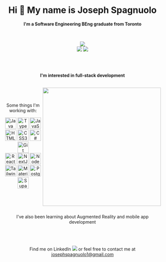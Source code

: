 <h1 align="center">
  Hi 👋 My name is Joseph Spagnuolo
</h1>
<p align="center">
  <b>I'm a Software Engineering BEng graduate from Toronto</b>
</p>
<br />
<br />
<div align="center">
  <img src="https://github-profile-summary-cards.vercel.app/api/cards/profile-details?username=josephspagnuolo&theme=transparent" />
</div>
<div align="center">
  <img src="https://github-readme-stats.vercel.app/api?username=josephspagnuolo&show_icons=true&theme=transparent&hide_rank=true&custom_title=My%20GitHub%20Stats&hide_border=true&show=prs_merged&hide=contribs" />
  <img src="https://github-readme-streak-stats.herokuapp.com/?user=josephspagnuolo&hide_border=true&card_width=338&theme=transparent" />
</div>
<br />
<br />
<br />
<div align="center">
  <p><b>I'm interested in full-stack development</b></p>
  <br/>
  <img align="right" src="https://github-readme-stats.vercel.app/api/top-langs/?username=josephspagnuolo&layout=pie&theme=transparent&langs_count=7&size_weight=0.23&count_weight=0.77&hide=hlsl,shaderlab&hide_border=true&custom_title=My%20Most%20Used%20Languages%20Stats" width="380" />
</div>
<div align="center">
  <br />
  <br />
  <p>Some things I'm working with:</p>
     <a href="https://www.oracle.com/java/" target="_blank" rel="noreferrer" title="Java"><img src="https://raw.githubusercontent.com/danielcranney/readme-generator/main/public/icons/skills/java-colored.svg" width="36" height="36" alt="Java" /></a>
      <a href="https://www.typescriptlang.org/" target="_blank" rel="noreferrer" title="TypeScript"><img src="https://raw.githubusercontent.com/danielcranney/readme-generator/main/public/icons/skills/typescript-colored.svg" width="36" height="36" alt="TypeScript" /></a>
      <a href="https://developer.mozilla.org/en-US/docs/Web/JavaScript" target="_blank" rel="noreferrer" title="JavaScript"><img src="https://raw.githubusercontent.com/danielcranney/readme-generator/main/public/icons/skills/javascript-colored.svg" width="36" height="36" alt="JavaScript" /></a>
      <a href="https://developer.mozilla.org/en-US/docs/Glossary/HTML5" target="_blank" rel="noreferrer" title="HTML"><img src="https://raw.githubusercontent.com/danielcranney/readme-generator/main/public/icons/skills/html5-colored.svg" width="36" height="36" alt="HTML5" /></a>
      <a href="https://www.w3.org/TR/CSS/#css" target="_blank" rel="noreferrer" title="CSS"><img src="https://raw.githubusercontent.com/danielcranney/readme-generator/main/public/icons/skills/css3-colored.svg" width="36" height="36" alt="CSS3" /></a>
      <a href="https://docs.microsoft.com/en-us/dotnet/csharp/" target="_blank" rel="noreferrer" title="C#"><img src="https://raw.githubusercontent.com/danielcranney/readme-generator/main/public/icons/skills/csharp-colored.svg" width="36" height="36" alt="C#" /></a>
      <a href="https://git-scm.com/" target="_blank" rel="noreferrer" title="Git"><img src="https://raw.githubusercontent.com/danielcranney/readme-generator/main/public/icons/skills/git-colored.svg" width="36" height="36" alt="Git" /></a>
  <br />
      <a href="https://reactjs.org/" target="_blank" rel="noreferrer" title="React"><img src="https://raw.githubusercontent.com/danielcranney/readme-generator/main/public/icons/skills/react-colored.svg" width="36" height="36" alt="React" /></a>
      <a href="https://nextjs.org/docs" target="_blank" rel="noreferrer" title="Next.js"><img src="https://raw.githubusercontent.com/danielcranney/readme-generator/main/public/icons/skills/nextjs-colored.svg" width="36" height="36" alt="NextJs" /></a>
      <a href="https://nodejs.org/en/" target="_blank" rel="noreferrer" title="Node.js"><img src="https://raw.githubusercontent.com/danielcranney/readme-generator/main/public/icons/skills/nodejs-colored.svg" width="36" height="36" alt="NodeJS" /></a>
      <a href="https://tailwindcss.com/" target="_blank" rel="noreferrer" title="TailwindCSS"><img src="https://raw.githubusercontent.com/danielcranney/readme-generator/main/public/icons/skills/tailwindcss-colored.svg" width="36" height="36" alt="TailwindCSS" /></a>
      <a href="https://mui.com/" target="_blank" rel="noreferrer" title="Material UI"><img src="https://raw.githubusercontent.com/danielcranney/readme-generator/main/public/icons/skills/materialui-colored.svg" width="36" height="36" alt="Material UI" /></a>
      <a href="https://www.postgresql.org/" target="_blank" rel="noreferrer" title="PostgreSQL"><img src="https://raw.githubusercontent.com/danielcranney/readme-generator/main/public/icons/skills/postgresql-colored.svg" width="36" height="36" alt="PostgreSQL" /></a>
      <a href="https://supabase.io/" target="_blank" rel="noreferrer" title="Supabase"><img src="https://raw.githubusercontent.com/danielcranney/readme-generator/main/public/icons/skills/supabase-colored.svg" width="36" height="36" alt="Supabase" /></a>
  </span>
</div>
<br />
<br />
<br />
<br />
<div>
<p align="center">
  I've also been learning about Augmented Reality and mobile app development
  <br />
  <br />
  <br />
  <br />
   <br />
  Find me on LinkedIn <a href="https://www.linkedin.com/in/josephspagnuolo1/" target="_blank" rel="noreferrer"><img src="https://img.shields.io/badge/-josephspagnuolo1-blue?style=flat-square&logo=Linkedin&logoColor=white&link=https://www.linkedin.com/in/josephspagnuolo1/" /></a> or feel free to contact me at <a href="mailto:josephspagnuolo1@gmail.com" target="_blank">josephspagnuolo1@gmail.com</a>
</p>
</div>
